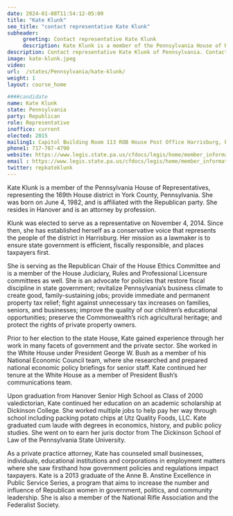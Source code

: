 ```yaml
---
date: 2024-01-08T11:54:12-05:00
title: "Kate Klunk"
seo_title: "contact representative Kate Klunk"
subheader:
     greeting: Contact representative Kate Klunk
     description: Kate Klunk is a member of the Pennsylvania House of Representatives, representing the 169th House district in York County, Pennsylvania. She was born on June 4, 1982, and is affiliated with the Republican party. She resides in Hanover and is an attorney by profession.
description: Contact representative Kate Klunk of Pennsylvania. Contact information for Kate Klunk includes email address, phone number, and mailing address.
image: kate-klunk.jpeg
video:
url:  /states/Pennsylvania/kate-klunk/
weight: 1
layout: course_home

####candidate
name: Kate Klunk
state: Pennsylvania
party: Republican
role: Representative
inoffice: current
elected: 2015
mailing1: Capitol Building Room 113 ROB House Post Office Harrisburg, PA 17120
phone1: 717-787-4790
website: https://www.legis.state.pa.us/cfdocs/legis/home/member_information/House_bio.cfm?id=1694/
email : https://www.legis.state.pa.us/cfdocs/legis/home/member_information/House_bio.cfm?id=1694/
twitter: repkateklunk
---
```


Kate Klunk is a member of the Pennsylvania House of Representatives, representing the 169th House district in York County, Pennsylvania. She was born on June 4, 1982, and is affiliated with the Republican party. She resides in Hanover and is an attorney by profession.

Klunk was elected to serve as a representative on November 4, 2014. Since then, she has established herself as a conservative voice that represents the people of the district in Harrisburg. Her mission as a lawmaker is to ensure state government is efficient, fiscally responsible, and places taxpayers first.

She is serving as the Republican Chair of the House Ethics Committee and is a member of the House Judiciary, Rules and Professional Licensure committees as well. She is an advocate for policies that restore fiscal discipline in state government; revitalize Pennsylvania’s business climate to create good, family-sustaining jobs; provide immediate and permanent property tax relief; fight against unnecessary tax increases on families, seniors, and businesses; improve the quality of our children’s educational opportunities; preserve the Commonwealth’s rich agricultural heritage; and protect the rights of private property owners.

Prior to her election to the state House, Kate gained experience through her work in many facets of government and the private sector. She worked in the White House under President George W. Bush as a member of his National Economic Council team, where she researched and prepared national economic policy briefings for senior staff. Kate continued her tenure at the White House as a member of President Bush’s communications team.

Upon graduation from Hanover Senior High School as Class of 2000 valedictorian, Kate continued her education on an academic scholarship at Dickinson College. She worked multiple jobs to help pay her way through school including packing potato chips at Utz Quality Foods, LLC. Kate graduated cum laude with degrees in economics, history, and public policy studies. She went on to earn her juris doctor from The Dickinson School of Law of the Pennsylvania State University.

As a private practice attorney, Kate has counseled small businesses, individuals, educational institutions and corporations in employment matters where she saw firsthand how government policies and regulations impact taxpayers. Kate is a 2013 graduate of the Anne B. Anstine Excellence in Public Service Series, a program that aims to increase the number and influence of Republican women in government, politics, and community leadership. She is also a member of the National Rifle Association and the Federalist Society.
